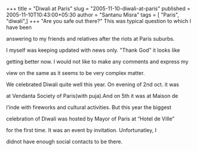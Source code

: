 +++
title = "Diwali at Paris"
slug = "2005-11-10-diwali-at-paris"
published = 2005-11-10T10:43:00+05:30
author = "Santanu Misra"
tags = [ "Paris", "diwali",]
+++
"Are you safe out there?" This was typical question to which I have been

answering to my friends and relatives after the riots at Paris suburbs.

I myself was keeping updated with news only. "Thank God" it looks like

getting better now. I would not like to make any comments and express my

view on the same as it seems to be very complex matter.



We celebrated Diwali quite well this year. On evening of 2nd oct. it was

at Vendanta Society of Paris(with puja).And on 5th it was at Maison de

l'inde with fireworks and cultural activities. But this year the biggest

celebration of Diwali was hosted by Mayor of Paris at “Hotel de Ville”

for the first time. It was an event by invitation. Unfortunatley, I

didnot have enough social contacts to be there.
